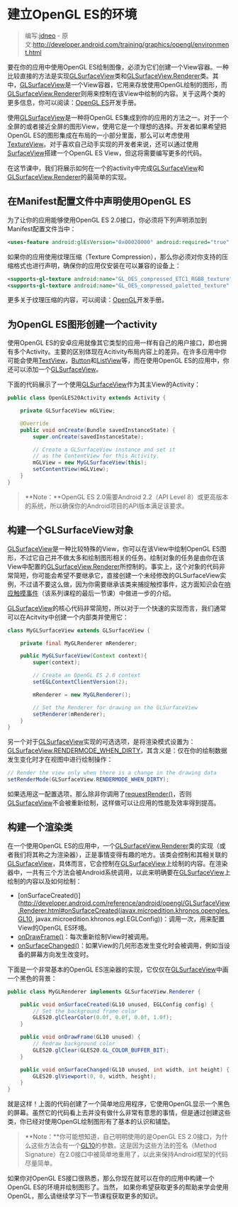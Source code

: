 # 建立OpenGL ES的环境

> 编写:[jdneo](https://github.com/jdneo) - 原文:<http://developer.android.com/training/graphics/opengl/environment.html>

要在你的应用中使用OpenGL ES绘制图像，必须为它们创建一个View容器。一种比较直接的方法是实现[GLSurfaceView](http://developer.android.com/reference/android/opengl/GLSurfaceView.html)类和[GLSurfaceView.Renderer](http://developer.android.com/reference/android/opengl/GLSurfaceView.Renderer.html)类。其中，[GLSurfaceView](http://developer.android.com/reference/android/opengl/GLSurfaceView.html)是一个View容器，它用来存放使用OpenGL绘制的图形，而[GLSurfaceView.Renderer](http://developer.android.com/reference/android/opengl/GLSurfaceView.Renderer.html)则用来控制在该View中绘制的内容。关于这两个类的更多信息，你可以阅读：[OpenGL ES](http://developer.android.com/guide/topics/graphics/opengl.html)开发手册。

使用[GLSurfaceView](http://developer.android.com/reference/android/opengl/GLSurfaceView.html)是一种将OpenGL ES集成到你的应用的方法之一。对于一个全屏的或者接近全屏的图形View，使用它是一个理想的选择。开发者如果希望把OpenGL ES的图形集成在布局的一小部分里面，那么可以考虑使用[TextureView](http://developer.android.com/reference/android/view/TextureView.html)。对于喜欢自己动手实现的开发者来说，还可以通过使用[SurfaceView](http://developer.android.com/reference/android/view/SurfaceView.html)搭建一个OpenGL ES View，但这将需要编写更多的代码。

在这节课中，我们将展示如何在一个的activity中完成[GLSurfaceView](http://developer.android.com/reference/android/opengl/GLSurfaceView.html)和[GLSurfaceView.Renderer](http://developer.android.com/reference/android/opengl/GLSurfaceView.Renderer.html)的最简单的实现。

## 在Manifest配置文件中声明使用OpenGL ES

为了让你的应用能够使用OpenGL ES 2.0接口，你必须将下列声明添加到Manifest配置文件当中：

```xml
<uses-feature android:glEsVersion="0x00020000" android:required="true" />
```

如果你的应用使用纹理压缩（Texture Compression），那么你必须对你支持的压缩格式也进行声明，确保你的应用仅安装在可以兼容的设备上：

```xml
<supports-gl-texture android:name="GL_OES_compressed_ETC1_RGB8_texture" />
<supports-gl-texture android:name="GL_OES_compressed_paletted_texture" />
```

更多关于纹理压缩的内容，可以阅读：[OpenGL](http://developer.android.com/guide/topics/graphics/opengl.html#textures)开发手册。

## 为OpenGL ES图形创建一个activity

使用OpenGL ES的安卓应用就像其它类型的应用一样有自己的用户接口，即也拥有多个Activity。主要的区别体现在Acitivity布局内容上的差异。在许多应用中你可能会使用[TextView](http://developer.android.com/reference/android/widget/TextView.html)，[Button](http://developer.android.com/reference/android/widget/Button.html)和[ListView](http://developer.android.com/reference/android/widget/ListView.html)等，而在使用OpenGL ES的应用中，你还可以添加一个[GLSurfaceView](http://developer.android.com/reference/android/opengl/GLSurfaceView.html)。

下面的代码展示了一个使用[GLSurfaceView](http://developer.android.com/reference/android/opengl/GLSurfaceView.html)作为其主View的Activity：

```java
public class OpenGLES20Activity extends Activity {

    private GLSurfaceView mGLView;

    @Override
    public void onCreate(Bundle savedInstanceState) {
        super.onCreate(savedInstanceState);

        // Create a GLSurfaceView instance and set it
        // as the ContentView for this Activity.
        mGLView = new MyGLSurfaceView(this);
        setContentView(mGLView);
    }
}
```

> **Note：**OpenGL ES 2.0需要Android 2.2（API Level 8）或更高版本的系统，所以确保你的Android项目的API版本满足该要求。

## 构建一个GLSurfaceView对象

[GLSurfaceView](http://developer.android.com/reference/android/opengl/GLSurfaceView.html)是一种比较特殊的View，你可以在该View中绘制OpenGL ES图形，不过它自己并不做太多和绘制图形相关的任务。绘制对象的任务是由你在该View中配置的[GLSurfaceView.Renderer](http://developer.android.com/reference/android/opengl/GLSurfaceView.Renderer.html)所控制的。事实上，这个对象的代码非常简短，你可能会希望不要继承它，直接创建一个未经修改的GLSurfaceView实例，不过请不要这么做，因为你需要继承该类来捕捉触控事件，这方面知识会在[响应触摸事件](touch.html)（该系列课程的最后一节课）中做进一步的介绍。

[GLSurfaceView](http://developer.android.com/reference/android/opengl/GLSurfaceView.html)的核心代码非常简短，所以对于一个快速的实现而言，我们通常可以在Acitvity中创建一个内部类并使用它：

```java
class MyGLSurfaceView extends GLSurfaceView {

    private final MyGLRenderer mRenderer;

    public MyGLSurfaceView(Context context){
        super(context);

        // Create an OpenGL ES 2.0 context
        setEGLContextClientVersion(2);

        mRenderer = new MyGLRenderer();

        // Set the Renderer for drawing on the GLSurfaceView
        setRenderer(mRenderer);
    }
}
```

另一个对于[GLSurfaceView](http://developer.android.com/reference/android/opengl/GLSurfaceView.html)实现的可选选项，是将渲染模式设置为：[GLSurfaceView.RENDERMODE_WHEN_DIRTY](http://developer.android.com/reference/android/opengl/GLSurfaceView.html#RENDERMODE_WHEN_DIRTY)，其含义是：仅在你的绘制数据发生变化时才在视图中进行绘制操作：

```java
// Render the view only when there is a change in the drawing data
setRenderMode(GLSurfaceView.RENDERMODE_WHEN_DIRTY);
```

如果选用这一配置选项，那么除非你调用了[requestRender()](http://developer.android.com/reference/android/opengl/GLSurfaceView.html#requestRender())，否则[GLSurfaceView](http://developer.android.com/reference/android/opengl/GLSurfaceView.html)不会被重新绘制，这样做可以让应用的性能及效率得到提高。

## 构建一个渲染类

在一个使用OpenGL ES的应用中，一个[GLSurfaceView.Renderer](http://developer.android.com/reference/android/opengl/GLSurfaceView.Renderer.html)类的实现（或者我们将其称之为渲染器），正是事情变得有趣的地方。该类会控制和其相关联的[GLSurfaceView](http://developer.android.com/reference/android/opengl/GLSurfaceView.html)，具体而言，它会控制在[GLSurfaceView](http://developer.android.com/reference/android/opengl/GLSurfaceView.html)上绘制的内容。在渲染器中，一共有三个方法会被Android系统调用，以此来明确要在[GLSurfaceView](http://developer.android.com/reference/android/opengl/GLSurfaceView.html)上绘制的内容以及如何绘制：
* [onSurfaceCreated()](http://developer.android.com/reference/android/opengl/GLSurfaceView.Renderer.html#onSurfaceCreated(javax.microedition.khronos.opengles.GL10, javax.microedition.khronos.egl.EGLConfig))：调用一次，用来配置View的OpenGL ES环境。
* [onDrawFrame()](http://developer.android.com/reference/android/opengl/GLSurfaceView.Renderer.html#onDrawFrame(javax.microedition.khronos.opengles.GL10))：每次重新绘制View时被调用。
* [onSurfaceChanged()](http://developer.android.com/reference/android/opengl/GLSurfaceView.Renderer.html#onDrawFrame(javax.microedition.khronos.opengles.GL10))：如果View的几何形态发生变化时会被调用，例如当设备的屏幕方向发生改变时。

下面是一个非常基本的OpenGL ES渲染器的实现，它仅仅在[GLSurfaceView](http://developer.android.com/reference/android/opengl/GLSurfaceView.html)中画一个黑色的背景：

```java
public class MyGLRenderer implements GLSurfaceView.Renderer {

    public void onSurfaceCreated(GL10 unused, EGLConfig config) {
        // Set the background frame color
        GLES20.glClearColor(0.0f, 0.0f, 0.0f, 1.0f);
    }

    public void onDrawFrame(GL10 unused) {
        // Redraw background color
        GLES20.glClear(GLES20.GL_COLOR_BUFFER_BIT);
    }

    public void onSurfaceChanged(GL10 unused, int width, int height) {
        GLES20.glViewport(0, 0, width, height);
    }
}
```

就是这样！上面的代码创建了一个简单地应用程序，它使用OpenGL显示一个黑色的屏幕。虽然它的代码看上去并没有做什么非常有意思的事情，但是通过创建这些类，你已经对使用OpenGL绘制图形有了基本的认识和铺垫。

> **Note：**你可能想知道，自己明明使用的是OpenGL ES 2.0接口，为什么这些方法会有一个[GL10](http://developer.android.com/reference/javax/microedition/khronos/opengles/GL10.html)的参数。这是因为这些方法的签名（Method Signature）在2.0接口中被简单地重用了，以此来保持Android框架的代码尽量简单。

如果你对OpenGL ES接口很熟悉，那么你现在就可以在你的应用中构建一个OpenGL ES的环境并绘制图形了。当然， 如果你希望获取更多的帮助来学会使用OpenGL，那么请继续学习下一节课程获取更多的知识。
